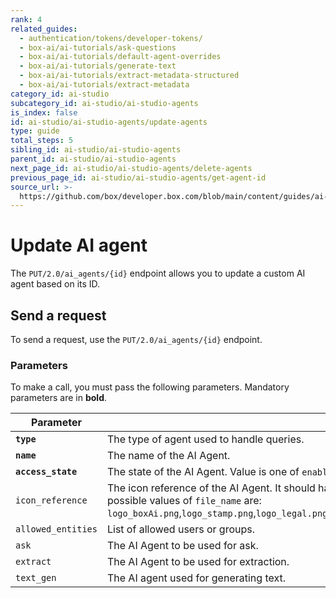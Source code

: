 ```yaml
---
rank: 4
related_guides:
  - authentication/tokens/developer-tokens/
  - box-ai/ai-tutorials/ask-questions
  - box-ai/ai-tutorials/default-agent-overrides
  - box-ai/ai-tutorials/generate-text
  - box-ai/ai-tutorials/extract-metadata-structured
  - box-ai/ai-tutorials/extract-metadata
category_id: ai-studio
subcategory_id: ai-studio/ai-studio-agents
is_index: false
id: ai-studio/ai-studio-agents/update-agents
type: guide
total_steps: 5
sibling_id: ai-studio/ai-studio-agents
parent_id: ai-studio/ai-studio-agents
next_page_id: ai-studio/ai-studio-agents/delete-agents
previous_page_id: ai-studio/ai-studio-agents/get-agent-id
source_url: >-
  https://github.com/box/developer.box.com/blob/main/content/guides/ai-studio/ai-studio-agents/update-agents.md
---
```

# Update AI agent

The `PUT/2.0/ai_agents/{id}` endpoint allows you to update a custom AI agent based on its ID.

## Send a request

To send a request, use the `PUT/2.0/ai_agents/{id}` endpoint.

<Samples id='put-ai-agents_id' >

</Samples>

### Parameters

To make a call, you must pass the following parameters. Mandatory parameters are in **bold**.

<!--alex ignore-->

| Parameter| Description| Example|
|--------|--------|-------|
| **`type`**  | The type of agent used to handle queries. |```` |
| **`name`**| The name of the AI Agent. | My AI Agent |
| **`access_state`** | The state of the AI Agent. Value is one of `enabled` `disabled`. | `enabled` |
| `icon_reference` | The icon reference of the AI Agent. It should have format of the URL `https://cdn01.boxcdn.net/app-assets/aistudio/avatars/<file_name>`, where possible values of `file_name` are: `logo_boxAi.png`,`logo_stamp.png`,`logo_legal.png`,`logo_finance.png`,`logo_config.png`,`logo_handshake.png`,`logo_analytics.png`,`logo_classification.png` | `https://cdn01.boxcdn.net/app-assets/aistudio/avatars/logo_analytics.svg` |
| `allowed_entities` | List of allowed users or groups. |
| `ask` | The AI Agent to be used for ask.  | `ask` |
| `extract` | The AI Agent to be used for extraction.  | |
| `text_gen` | The AI agent used for generating text. | |

<!--alex ignore-->